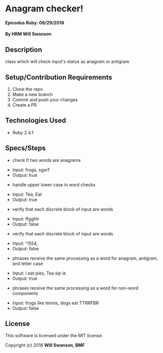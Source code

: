 # Anagram checker!

#### Epicodus Ruby: 06/29/2018

#### By HRM Will Swanson

## Description

class which will check input's status as anagram or antigram

## Setup/Contribution Requirements

1. Clone the repo
1. Make a new branch
1. Commit and push your changes
1. Create a PR

## Technologies Used

* Ruby 2.4.1

## Specs/Steps
* check if two words are anagrams
 - Input: frogs, sgorf
 - Output: true
* handle upper lower case in word checks
 - Input: Tea, Eat
 - Output: true
* verify that each discrete block of input are words
 - Input: ffgghh
 - Output: false
* verify that each discrete block of input are words
 - Input: ^!554,
 - Output: false
* phrases receive the same processing as a word for anagram, antigram, and letter case
 - Input: I eat pies, Tea sip ie
 - Output: true
* phrases receive the same processing as a word for non-word components
 - Input: frogs like tennis, dogs eat TTRRFBR
 - Output: false

## License

This software is licensed under the MIT license.

Copyright (c) 2018 **Will Swanson, BMF**
